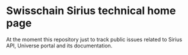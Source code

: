 # Swisschain Sirius technical home page

At the moment this repository just to track public issues related to Sirius API, Universe portal and its documentation.
